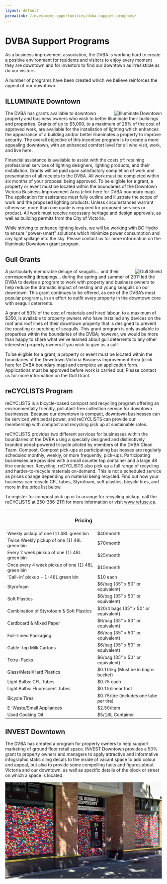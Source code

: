 ```yaml
---
layout: default
permalink: /investment-opportunities/dvba-support-programs/
---
```

# DVBA Support Programs

As a business improvement association, the DVBA is working hard to create a positive environment for residents and visitors to enjoy every moment they are downtown and for investors to find our downtown as irresistible as do our visitors.  

A number of programs have been created which we believe reinforces the appeal of our downtown.

## ILLUMINATE Downtown

<img src="http://www.downtownvictoria.ca/sites/default/files/b-carnegie_library_at_an_angle_best.jpg" alt="Illuminate Downtown" style="float:right;">The DVBA has grants available to downtown property and business owners who wish to better illuminate their buildings and properties. Grants of up to $5,000, to a maximum of 25% of the cost of approved work, are available for the installation of lighting which enhances the appearance of a building and/or better illuminates a property to improve security.  The overall objective of this incentive program is to create a more appealing downtown, with an enhanced comfort level for all who visit, work, and live here.

Financial assistance is available to assist with the costs of: retaining professional services of lighting designers, lighting products, and their installation. Grants will be paid upon satisfactory completion of work and presentation of all receipts to the DVBA.  All work must be completed within six months of your proposal being approved. To be eligible for a grant, a property or event must be located within the boundaries of the Downtown Victoria Business Improvement Area (click here for DVBA boundary map). The application for assistance must fully outline and illustrate the scope of work and the proposed lighting products. Unless circumstances warrant otherwise, more than one quote is required for proposed services or product. All work must receive necessary heritage and design approvals, as well as building permits from the City of Victoria.

While striving to enhance lighting levels, we will be working with BC Hydro to ensure "power-smart" solutions which minimize power consumption and any light spillage into the sky. Please contact us for more information on the Illuminate Downtown grant program.

## Gull Grants

<img src="http://www.downtownvictoria.ca/sites/default/files/1563_gull_grant_cardnew_umbrella.jpg" alt="Gull Shield" style="float:right;">A particularly memorable deluge of seagulls... and their corresponding droppings... during the spring and summer of 2011 led the DVBA to devise a program to work with property and business owners to help reduce the dramatic impact of nesting and young seagulls on our downtown. This grant continues to be offered, as one of the DVBA’s most popular programs, in an effort to outfit every property in the downtown core with seagull deterrents.

A grant of 50% of the cost of materials and hired labour, to a maximum of $350, is available to property owners who have installed any devices on the roof and roof lines of their downtown property that is designed to prevent the roosting or perching of seagulls. This grant program is only available to properties within the boundaries of the DVBA; however, we would be more than happy to share what we’ve learned about gull deterrents to any other interested property owners if you wish to give us a call!

To be eligible for a grant, a property or event must be located within the boundaries of the Downtown Victoria Business Improvement Area (click here for DVBA boundary map) and complete an application form. Applications must be approved before work is carried out.  Please contact us for more information on the Gull Grant.

## reCYCLISTS Program

reCYCLISTS is a bicycle-based compost and recycling program offering an environmentally friendly, pollutant-free collection service for downtown businesses. Because our downtown is compact, downtown businesses can be serviced with pedal power, and reCYCLISTS can provide our membership with compost and recycling pick up at sustainable rates.

reCYCLISTS provides two different services for businesses within the boundaries of the DVBA using a specially designed and distinctively branded pedal-powered tricycle piloted by members of the DVBA Clean Team. 
Compost.  Compost pick-ups at participating businesses are regularly scheduled monthly, weekly, or more frequently, pick-ups.  Participating businesses are provided with a small counter top container and a large 48 litre container. 
Recycling.  reCYCLISTS also pick up a full range of recycling and harder-to-recycle materials on-demand.  This is not a scheduled service as prices change depending on material being recycled. Find out how your business can recycle CFL tubes, Styrofoam, soft plastics, bicycle tires, and more in the price list below.

To register for compost pick up or to arrange for recycling pickup, call the reCYCLISTS at 250-386-2111 for more information or visit www.refuse.ca.

<table>
  <thead>
    <tr>
      <th colspan="2" scope="col">
        <h3>Pricing</h3>
      </th>
  </tr>
  </thead>
  <tbody>
    <tr>
      <td>Weekly pickup of one (1) 48L green bin</td>
      <td>$40/month</td>
    </tr>
    <tr>
      <td>Twice Weekly pickup of one (1) 48L green bin</td>
      <td>$70/month</td>
    </tr>
    <tr>
      <td>Every 2 week pickup of one (1) 48L green bin</td>
      <td>$25/month</td>
    </tr>
    <tr>
      <td>Once every 4 week pickup of one (1) 48L green bin</td>
      <td>$15/month</td>
    </tr>
    <tr>
      <td>'Call-in' pickup - 1-48L green bin</td>
      <td>$10 each</td>
    </tr>
    <tr>
      <td>Styrofoam</td>
      <td>$6/bag (35" x 50" or equivalent)</td>
    </tr>
    <tr>
      <td>Soft Plastics</td>
      <td>$6/bag (35" x 50" or equivalent)</td>
    </tr>
    <tr>
      <td>Combination of Styrofoam &amp; Soft Plastics</td>
      <td>$20/4 bags (35" x 50" or equivalent)</td>
    </tr>
    <tr>
      <td>Cardboard &amp; Mixed Paper</td>
      <td>$6/bag (35" x 50" or equivalent)</td>
    </tr>
    <tr>
      <td>Foil-Lined Packaging</td>
      <td>$6/bag (35" x 50" or equivalent)</td>
    </tr>
    <tr>
      <td>Gable-top Milk Cartons</td>
      <td>$6/bag (35" x 50" or equivalent)</td>
    </tr>
    <tr>
      <td>Tetra-Packs</td>
      <td>$6/bag (35" x 50" or equivalent)</td>
    </tr>
    <tr>
      <td>Glass/Metal/Hard Plastics</td>
      <td>$0.10/kg (Must be in bag or bucket)</td>
    </tr>
    <tr>
      <td>Light Bulbs: CFL Tubes</td>
      <td>$0.75 each</td>
    </tr>
    <tr>
      <td>Light Bulbs: Fluorescent Tubes</td>
      <td>$0.15/linear foot</td>
    </tr>
    <tr>
      <td> Bicycle Tires</td>
      <td>$0.75/tire (includes one tube per tire)</td>
    </tr>
    <tr>
      <td>E-Waste/Small Appliances</td>
      <td>$2.50/item</td>
    </tr>
    <tr>
      <td>Used Cooking Oil</td>
      <td>$5/16L Container</td>
    </tr>
  </tbody>
</table>

## INVEST Downtown
The DVBA has created a program for property owners to help support marketing of ground floor retail space.  INVEST Downtown provides a 50% grant to property owners and managers to apply attractive and informative infographic static cling decals to the inside of vacant space to add colour and appeal, but also to provide some compelling facts and figures about Victoria and our downtown, as well as specific details of the block or street on which a space is located.     

<img src="/files/dvba_gumball.jpg" alt="The Gumball Dispensary" />
